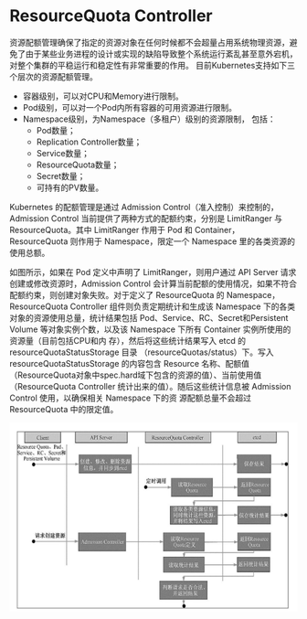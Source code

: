 # ResourceQuota Controller

资源配额管理确保了指定的资源对象在任何时候都不会超量占用系统物理资源，避 免了由于某些业务进程的设计或实现的缺陷导致整个系统运行紊乱甚至意外宕机，对整个集群的平稳运行和稳定性有非常重要的作用。 目前Kubernetes支持如下三个层次的资源配额管理。 

+ 容器级别，可以对CPU和Memory进行限制。 
+ Pod级别，可以对一个Pod内所有容器的可用资源进行限制。
+ Namespace级别，为Namespace（多租户）级别的资源限制， 包括：
    + Pod数量；
    + Replication Controller数量；
    + Service数量；
    + ResourceQuota数量；
    + Secret数量；
    + 可持有的PV数量。

Kubernetes 的配额管理是通过 Admission Control（准入控制）来控制的，Admission Control 当前提供了两种方式的配额约束，分别是 LimitRanger 与 ResourceQuota。其中 LimitRanger 作用于 Pod 和 Container， ResourceQuota 则作用于 Namespace，限定一个 Namespace 里的各类资源的使用总额。 

如图所示，如果在 Pod 定义中声明了 LimitRanger，则用户通过 API Server 请求创建或修改资源时，Admission Control 会计算当前配额的使用情况，如果不符合配额约束，则创建对象失败。对于定义了 ResourceQuota 的 Namespace，ResourceQuota Controller 组件则负责定期统计和生成该 Namespace 下的各类对象的资源使用总量，统计结果包括 Pod、Service、RC、Secret和Persistent Volume 等对象实例个数，以及该 Namespace 下所有 Container 实例所使用的资源量（目前包括CPU和内 存），然后将这些统计结果写入 etcd 的 resourceQuotaStatusStorage 目录 （resourceQuotas/status）下。写入 resourceQuotaStatusStorage 的内容包含 Resource 名称、配额值（ResourceQuota对象中spec.hard域下包含的资源的值）、当前使用值（ResourceQuota Controller 统计出来的值）。随后这些统计信息被 Admission Control 使用，以确保相关 Namespace 下的资 源配额总量不会超过 ResourceQuota 中的限定值。

![resourcequota-controller](../../image/resourcequota-controller.jpg)
